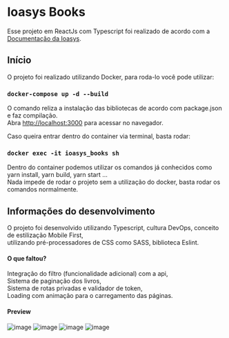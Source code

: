 # Ioasys Books

Esse projeto em ReactJs com Typescript foi realizado de acordo com a  [Documentação da Ioasys](https://bitbucket.org/ioasys/desafio-books-frontend/src/master/).

## Início

O projeto foi realizado utilizando Docker, para roda-lo você pode utilizar:

### `docker-compose up -d --build`

O comando reliza a instalação das bibliotecas de acordo com package.json e faz compilação.\
Abra [http://localhost:3000](http://localhost:3000) para acessar no navegador.

Caso queira entrar dentro do container via terminal, basta rodar:

### `docker exec -it ioasys_books sh`

Dentro do container podemos utilizar os comandos já conhecidos como yarn install, yarn build, yarn start ...\
Nada impede de rodar o projeto sem a utilização do docker, basta rodar os comandos normalmente.

## Informações do desenvolvimento

O projeto foi desenvolvido utilizando Typescript, cultura DevOps, conceito de estilização Mobile First,\
utilizando pré-processadores de CSS como SASS, biblioteca Eslint.

#### O que faltou?

Integração do filtro (funcionalidade adicional) com a api,\
Sistema de paginação dos livros,\
Sistema de rotas privadas e validador de token,\
Loading com animação para o carregamento das páginas.

#### Preview

![image](https://user-images.githubusercontent.com/44443621/147184083-9a53c21d-f547-4d94-9f1a-6c33e86ee65a.png)
![image](https://user-images.githubusercontent.com/44443621/147184187-5c30bebf-0fde-4035-ade8-84a9b0f57a23.png)
![image](https://user-images.githubusercontent.com/44443621/147184583-2ffcf77b-9dac-4863-90ca-d3a59d6b77a0.png)
![image](https://user-images.githubusercontent.com/44443621/147184863-4326f4d2-169b-4278-b5e0-fae312d62dc0.png)

